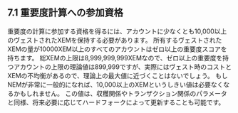 ## 7.1 重要度計算への参加資格

重要度の計算に参加する資格を得るには、アカウントに少なくとも10,000以上のヴェストされたXEMを保持する必要があります。 所有するヴェストされたXEMの量が10000XEM以上のすべてのアカウントはゼロ以上の重要度スコアを持ちます。
総XEMの上限は8,999,999,999XEMなので、ゼロ以上の重要度を持つアカウントの上限の理論値は899,999ですが、実際にはヴェスト時のコストとXEMの不均衡があるので、理論上の最大値に近づくことはないでしょう。
もしNEMが非常に一般的になれば、10,000以上のXEMというしきい値は必要なくなるかもしれません。
この値は、収穫関係やトランザクション関係のパラメータと同様、将来必要に応じてハードフォークによって更新することも可能です。


